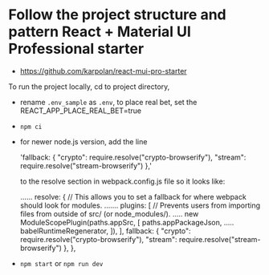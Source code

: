 # Follow the project structure and pattern React + Material UI Professional starter

- https://github.com/karpolan/react-mui-pro-starter



To run the project locally, cd to project directory,

- rename `.env_sample` as `.env`, to place real bet, set the REACT_APP_PLACE_REAL_BET=true

- `npm ci`

- for newer node.js version, add the line

    'fallback: { "crypto": require.resolve("crypto-browserify"), "stream": require.resolve("stream-browserify") },'

    to the resolve section in webpack.config.js file so it looks like:

    ......
    resolve: {
        // This allows you to set a fallback for where webpack should look for modules.
        .......
        plugins: [
            // Prevents users from importing files from outside of src/ (or node_modules/).
            .....
            new ModuleScopePlugin(paths.appSrc, [
            paths.appPackageJson,
            .....
            babelRuntimeRegenerator,
            ]),
        ],
        fallback: { "crypto": require.resolve("crypto-browserify"), "stream": require.resolve("stream-browserify") },
        },

- `npm start` or `npm run dev`


